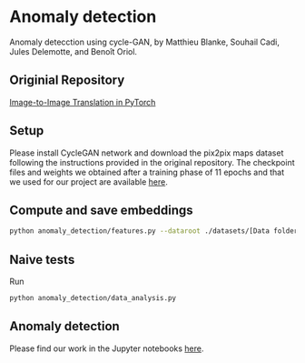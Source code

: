 # Anomaly detection

Anomaly detecction using cycle-GAN, by Matthieu Blanke, Souhail Cadi, Jules Delemotte, and Benoît Oriol.

## Originial Repository 

[Image-to-Image Translation in PyTorch ](https://github.com/junyanz/pytorch-CycleGAN-and-pix2pix)

## Setup

Please install CycleGAN network and download the pix2pix maps dataset following the instructions provided in the original repository.
The checkpoint files and weights we obtained after a training phase of 11 epochs and that we used for our project are available [here](https://drive.google.com/file/d/1IEiccqF0YDm7Jk1aAevImJQbwlmnffCk/view?usp=sharing).

## Compute and save embeddings

```bash
python anomaly_detection/features.py --dataroot ./datasets/[Data folder] --name maps_cyclegan --model cycle_gan --gpu_ids -1
```

## Naive tests

Run 
```bash
python anomaly_detection/data_analysis.py
```

## Anomaly detection
Please find our work in the Jupyter notebooks [here](https://drive.google.com/file/d/1qr9_9XiEm-pW3jW0FLy37xIfX5apNW31/view?usp=sharing).
